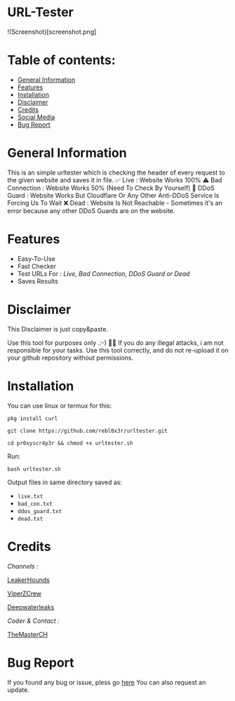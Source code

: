 # URL-Tester

!(Screenshot)[screenshot.png]

# Table of contents:
* [General Information](#general-info)
* [Features](#features)
* [Installation](#installation)
* [Disclaimer](#disclaimer)
* [Credits](#credits)
* [Social Media](#social-media)
* [Bug Report](#bug-report)

# General Information

  This is an simple urltester which is checking the header of every request to the given website and saves it in file.
  ✅ Live : Website Works 100%
  ⚠️ Bad Connection : Website Works 50% (Need To Check By Yourself)
  🛂 DDoS Guard : Website Works But Cloudflare Or Any Other Anti-DDoS Service Is Forcing Us To Wait
  ❌ Dead : Website Is Not Reachable - Sometimes it's an error because any other DDoS Guards are on the website.

# Features

* Easy-To-Use
* Fast Checker
* Test URLs For : _Live, Bad Connection, DDoS Guard or Dead_
* Saves Results

# Disclaimer

  This Disclaimer is just copy&paste.

  Use this tool for purposes only .:-) 🕵️‍♂️
  If you do any illegal attacks, i am not responsible for your tasks.
  Use this tool correctly, and do not re-upload it on your github repository without permissions.

# Installation

  You can use linux or termux for this:
  
  ```pkg install curl```
  
  ```git clone https://github.com/rebl0x3r/urltester.git```
  
  ```cd pr0xyscr4p3r && chmod +x urltester.sh```

  Run:
  
  ```bash urltester.sh```

  Output files in same directory saved as:
  - ```live.txt```
  - ```bad_con.txt```
  - ```ddos_guard.txt```
  - ```dead.txt```

# Credits

_Channels :_ 


[LeakerHounds](https://t.me/LeakerHounds)

[ViperZCrew](https://t.me/ViperZCrew)
         
[Deepwaterleaks](https://t.me/deepwaterleaks2)
               
               
_Coder & Contact :_
  
[TheMasterCH](https://t.me/themasterch)

# Bug Report
  If you found any bug or issue, pless go [here](https://github.com/rebl0x3r/urltester/issues)
  You can also request an update.
